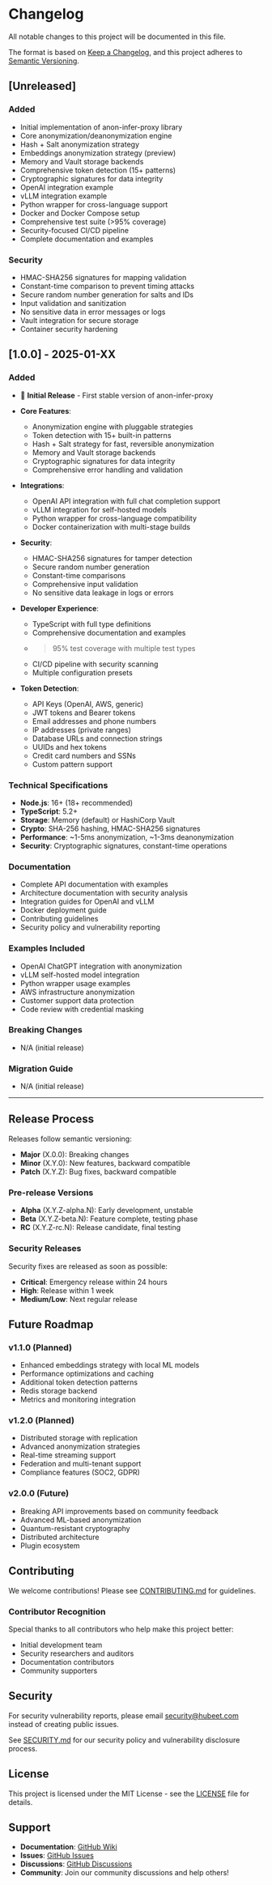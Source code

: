 # Changelog

All notable changes to this project will be documented in this file.

The format is based on [Keep a Changelog](https://keepachangelog.com/en/1.0.0/),
and this project adheres to [Semantic Versioning](https://semver.org/spec/v2.0.0.html).

## [Unreleased]

### Added
- Initial implementation of anon-infer-proxy library
- Core anonymization/deanonymization engine
- Hash + Salt anonymization strategy
- Embeddings anonymization strategy (preview)
- Memory and Vault storage backends
- Comprehensive token detection (15+ patterns)
- Cryptographic signatures for data integrity
- OpenAI integration example
- vLLM integration example
- Python wrapper for cross-language support
- Docker and Docker Compose setup
- Comprehensive test suite (>95% coverage)
- Security-focused CI/CD pipeline
- Complete documentation and examples

### Security
- HMAC-SHA256 signatures for mapping validation
- Constant-time comparison to prevent timing attacks
- Secure random number generation for salts and IDs
- Input validation and sanitization
- No sensitive data in error messages or logs
- Vault integration for secure storage
- Container security hardening

## [1.0.0] - 2025-01-XX

### Added
- 🎉 **Initial Release** - First stable version of anon-infer-proxy
- **Core Features**:
  - Anonymization engine with pluggable strategies
  - Token detection with 15+ built-in patterns
  - Hash + Salt strategy for fast, reversible anonymization
  - Memory and Vault storage backends
  - Cryptographic signatures for data integrity
  - Comprehensive error handling and validation

- **Integrations**:
  - OpenAI API integration with full chat completion support
  - vLLM integration for self-hosted models
  - Python wrapper for cross-language compatibility
  - Docker containerization with multi-stage builds

- **Security**:
  - HMAC-SHA256 signatures for tamper detection
  - Secure random number generation
  - Constant-time comparisons
  - Comprehensive input validation
  - No sensitive data leakage in logs or errors

- **Developer Experience**:
  - TypeScript with full type definitions
  - Comprehensive documentation and examples
  - >95% test coverage with multiple test types
  - CI/CD pipeline with security scanning
  - Multiple configuration presets

- **Token Detection**:
  - API Keys (OpenAI, AWS, generic)
  - JWT tokens and Bearer tokens
  - Email addresses and phone numbers
  - IP addresses (private ranges)
  - Database URLs and connection strings
  - UUIDs and hex tokens
  - Credit card numbers and SSNs
  - Custom pattern support

### Technical Specifications
- **Node.js**: 16+ (18+ recommended)
- **TypeScript**: 5.2+
- **Storage**: Memory (default) or HashiCorp Vault
- **Crypto**: SHA-256 hashing, HMAC-SHA256 signatures
- **Performance**: ~1-5ms anonymization, ~1-3ms deanonymization
- **Security**: Cryptographic signatures, constant-time operations

### Documentation
- Complete API documentation with examples
- Architecture documentation with security analysis
- Integration guides for OpenAI and vLLM
- Docker deployment guide
- Contributing guidelines
- Security policy and vulnerability reporting

### Examples Included
- OpenAI ChatGPT integration with anonymization
- vLLM self-hosted model integration
- Python wrapper usage examples
- AWS infrastructure anonymization
- Customer support data protection
- Code review with credential masking

### Breaking Changes
- N/A (initial release)

### Migration Guide
- N/A (initial release)

---

## Release Process

Releases follow semantic versioning:

- **Major** (X.0.0): Breaking changes
- **Minor** (X.Y.0): New features, backward compatible
- **Patch** (X.Y.Z): Bug fixes, backward compatible

### Pre-release Versions

- **Alpha** (X.Y.Z-alpha.N): Early development, unstable
- **Beta** (X.Y.Z-beta.N): Feature complete, testing phase
- **RC** (X.Y.Z-rc.N): Release candidate, final testing

### Security Releases

Security fixes are released as soon as possible:

- **Critical**: Emergency release within 24 hours
- **High**: Release within 1 week
- **Medium/Low**: Next regular release

## Future Roadmap

### v1.1.0 (Planned)
- Enhanced embeddings strategy with local ML models
- Performance optimizations and caching
- Additional token detection patterns
- Redis storage backend
- Metrics and monitoring integration

### v1.2.0 (Planned)
- Distributed storage with replication
- Advanced anonymization strategies
- Real-time streaming support
- Federation and multi-tenant support
- Compliance features (SOC2, GDPR)

### v2.0.0 (Future)
- Breaking API improvements based on community feedback
- Advanced ML-based anonymization
- Quantum-resistant cryptography
- Distributed architecture
- Plugin ecosystem

## Contributing

We welcome contributions! Please see [CONTRIBUTING.md](CONTRIBUTING.md) for guidelines.

### Contributor Recognition

Special thanks to all contributors who help make this project better:

- Initial development team
- Security researchers and auditors
- Documentation contributors
- Community supporters

## Security

For security vulnerability reports, please email security@hubeet.com instead of creating public issues.

See [SECURITY.md](SECURITY.md) for our security policy and vulnerability disclosure process.

## License

This project is licensed under the MIT License - see the [LICENSE](LICENSE) file for details.

## Support

- **Documentation**: [GitHub Wiki](https://github.com/Hubeet-AI/anon-infer-proxy/wiki)
- **Issues**: [GitHub Issues](https://github.com/Hubeet-AI/anon-infer-proxy/issues)
- **Discussions**: [GitHub Discussions](https://github.com/Hubeet-AI/anon-infer-proxy/discussions)
- **Community**: Join our community discussions and help others!
